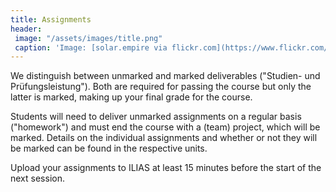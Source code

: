 ```yaml
---
title: Assignments
header:
 image: "/assets/images/title.png"
 caption: 'Image: [solar.empire via flickr.com](https://www.flickr.com/photos/solar-empire/23815961328/) [CC BY-NC 2.0 DEED](https://creativecommons.org/licenses/by-nc/2.0/)'
---
```


We distinguish between unmarked and marked deliverables ("Studien- und Prüfungsleistung"). Both are required for passing the course but only the latter is marked, making up your final grade for the course.

Students will need to deliver unmarked assignments on a regular basis ("homework") and must end the course with a (team) project, which will be marked.
Details on the individual assignments and whether or not they will be marked can be found in the respective units.


Upload your assignments to ILIAS at least 15 minutes before the start of the next session.

<!--

## Submission dates

|Assignment|Date|
|unit01-1|28.10.2022| 
|unit01-2|11.11.2022|
|unit02|18.11.2022|
|unit03-1|25.11.2022|
|unit03-2|02.12.2022|
|unit04-1|09.12.2022|
|unit04-2|23.12.2022|
|project concept|09.01.2023 23:59|
|final team project|10.03.2023 23:59




### Unmarked deliverables

xxx


### Marked deliverables

xxx


### Final team project

xxx

-->
